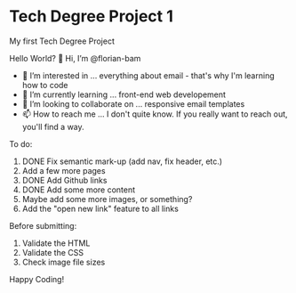 # Tech Degree Project 1
 My first Tech Degree Project

 Hello World?
 👋 Hi, I’m @florian-bam
- 👀 I’m interested in ... everything about email - that's why I'm learning how to code
- 🌱 I’m currently learning ... front-end web developement
- 💞️ I’m looking to collaborate on ... responsive email templates
- 📫 How to reach me ... I don't quite know. If you really want to reach out, you'll find a way.


 To do:
 1. DONE Fix semantic mark-up (add nav, fix header, etc.)
 2. Add a few more pages
 3. DONE Add Github links
 4. DONE Add some more content
 5. Maybe add some more images, or something?
 6. Add the "open new link" feature to all links

 Before submitting:
 1. Validate the HTML
 2. Validate the CSS
 3. Check image file sizes
 
 Happy Coding!
